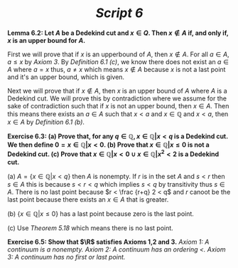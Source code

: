 ***<h1 style="text-align: center;">Script 6</h1>***

**Lemma 6.2: Let $A$ be a Dedekind cut and $x ∈ Q$. Then $x \not \in A$ if, and only if, $x$ is an upper bound for $A$.**

First we will prove that if $x$ is an upperbound of $A$, then $x \not \in A$. For all $a \in A$, $a \leq x$ by *Axiom 3*. By *Definition 6.1 (c)*, we know there does not exist an $a \in A$ where $a = x$ thus, $a \neq x$ which means $x \not \in A$ because $x$ is not a last point and it's an upper bound, which is given. 

Next we will prove that if $x \not \in A$, then $x$ is an upper bound of $A$ where $A$ is a Dedekind cut. We will prove this by contradiction where we assume for the sake of contradiction such that if $x$ is not an upper bound, then $x \in A$. Then this means there exists an $a \in A$ such that $x < a$ and $x \in \mathbb{Q}$ and $x < a$, then $x \in A$ by *Definition 6.1 (b)*. 

**Exercise 6.3:
(a) Prove that, for any $q ∈ \mathbb{Q}, {x ∈ \mathbb{Q} | x < q}$ is a Dedekind cut. We then define $0 = {x ∈ \mathbb{Q} | x < 0}$. 
(b) Prove that ${x ∈ \mathbb{Q} | x ≤ 0}$ is not a Dedekind cut.
 (c) Prove that ${x ∈ \mathbb{Q} | x < 0} ∪ {x ∈ \mathbb{Q} | x^2 < 2}$ is a Dedekind cut.**

(a)
$A = \{x \in \mathbb{Q} | x < q\}$ then $A$ is nonempty. If $r$ is in the set $A$ and $s < r$ then $s \in A$ this is because $s < r < q$ which implies $s < q$ by transitivity thus $s \in A$. There is no last point because $r < \frac {r+q} 2 < q$ and $r$ canoot be the last point because there exists an $x \in A$ that is greater.    

(b)
$\{x \in \mathbb{Q} | x \leq 0\}$ has a last point because zero is the last point. 

(c)
Use *Theorem 5.18* which means there is no last point. 

**Exercise 6.5: Show that $\R$ satisfies Axioms 1,2 and 3.**
*Axiom 1: A continuum is a nonempty.*
*Axiom 2: A continuum has an ordering $<$.*
*Axiom 3: A continuum has no first or last point.*
